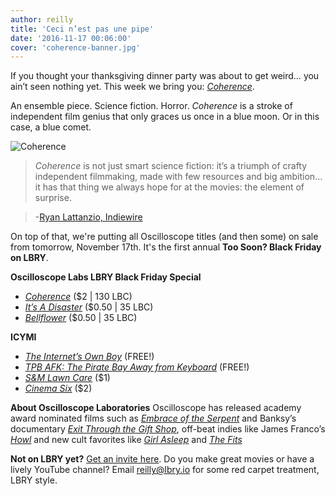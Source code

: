 ```yaml
---
author: reilly
title: 'Ceci n’est pas une pipe'
date: '2016-11-17 00:06:00'
cover: 'coherence-banner.jpg'
---
```

If you thought your thanksgiving dinner party was about to get weird… you ain’t seen nothing yet. This week we bring you: [*Coherence*](lbry://coherence).

An ensemble piece. Science fiction. Horror. *Coherence* is a stroke of independent film genius that only graces us once in a blue moon. Or in this case, a blue comet.

![Coherence](/img/news/coherence-inline.jpg)

>*Coherence* is not just smart science fiction: it’s a triumph of crafty independent filmmaking, made with few resources and big ambition… it has that thing we always hope for at the movies: the element of surprise.

> -[Ryan Lattanzio, Indiewire](http://www.indiewire.com/2014/10/how-gotham-nominee-james-ward-byrkit-made-coherence-in-5-days-with-no-script-or-budget-190468/)

On top of that, we're putting all Oscilloscope titles (and then some) on sale from tomorrow, November 17th. It's the first annual **Too Soon? Black Friday on LBRY**.

**Oscilloscope Labs LBRY Black Friday Special**
- [*Coherence*](lbry://coherence) ($2 | 130 LBC)
- [*It’s A Disaster*](lbry://itsadisaster) ($0.50 | 35 LBC)
- [*Bellflower*](lbry://bellfower) ($0.50 | 35 LBC)

**ICYMI**
- [*The Internet’s Own Boy*](lbry://theinternetsownboy) (FREE!)
- [*TPB AFK: The Pirate Bay Away from Keyboard*](lbry://tpbafk) (FREE!)
- [*S&M Lawn Care*](lbry://smlawncare) ($1)
- [*Cinema Six*](lbry://cinemasix) ($2)

**About Oscilloscope Laboratories**
Oscilloscope has released academy award nominated films such as [*Embrace of the Serpent*](https://www.rottentomatoes.com/m/embrace_of_the_serpent/) and Banksy’s documentary [*Exit Through the Gift Shop*](https://www.rottentomatoes.com/m/exit_through_the_gift_shop/), off-beat indies like James Franco’s [*Howl*](https://www.rottentomatoes.com/m/1211483-howl) and new cult favorites like [*Girl Asleep*](https://www.rottentomatoes.com/m/girl_asleep_2016) and [*The Fits*](https://www.rottentomatoes.com/m/the_fits_2016)

**Not on LBRY yet?** [Get an invite here](https://lbry.io/get). Do you make great movies or have a lively YouTube channel? Email reilly@lbry.io for some red carpet treatment, LBRY style.
